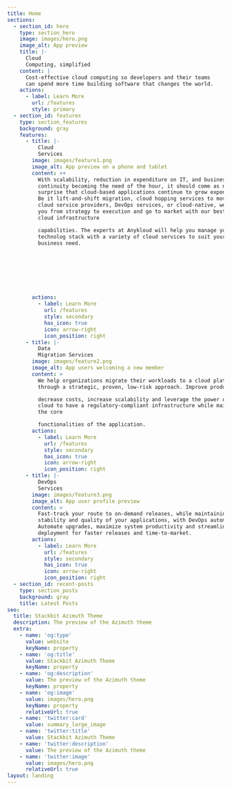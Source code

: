 ```yaml
---
title: Home
sections:
  - section_id: hero
    type: section_hero
    image: images/hero.png
    image_alt: App preview
    title: |-
      Cloud
      Computing, simplified
    content: |
      Cost-effective cloud computing so developers and their teams
      can spend more time building software that changes the world.
    actions:
      - label: Learn More
        url: /features
        style: primary
  - section_id: features
    type: section_features
    background: gray
    features:
      - title: |-
          Cloud
          Services
        image: images/feature1.png
        image_alt: App preview on a phone and tablet
        content: >+
          With scalability, reduction in expenditure on IT, and business
          continuity becoming the need of the hour, it should come as no
          surprise that cloud-based applications continue to grow exponentially.
          Be it lift-and-shift migration, cloud hopping services to move between
          cloud service providers, DevOps services, or cloud-native, we handhold
          you from strategy to execution and go to market with our best-in-class
          cloud infrastructure

          capabilities. The experts at Anykloud will help you manage your
          technolog stack with a variety of cloud services to suit your every
          business need.








        actions:
          - label: Learn More
            url: /features
            style: secondary
            has_icon: true
            icon: arrow-right
            icon_position: right
      - title: |-
          Data
          Migration Services
        image: images/feature2.png
        image_alt: App users welcoming a new member
        content: >
          We help organizations migrate their workloads to a cloud platform
          through a strategic, proven, low-risk approach. Improve productivity,

          decrease costs, increase scalability and leverage the power of the
          cloud to have a regulatory-compliant infrastructure while maintaining
          the core

          functionalities of the application.
        actions:
          - label: Learn More
            url: /features
            style: secondary
            has_icon: true
            icon: arrow-right
            icon_position: right
      - title: |-
          DevOps
          Services
        image: images/feature3.png
        image_alt: App user profile preview
        content: >
          Fast-track your route to on-demand releases, while maintaining high
          stability and quality of your applications, with DevOps automation.
          Automate upgrades, maximize system productivity and streamline
          deployment for faster releases and time-to-market.
        actions:
          - label: Learn More
            url: /features
            style: secondary
            has_icon: true
            icon: arrow-right
            icon_position: right
  - section_id: recent-posts
    type: section_posts
    background: gray
    title: Latest Posts
seo:
  title: Stackbit Azimuth Theme
  description: The preview of the Azimuth theme
  extra:
    - name: 'og:type'
      value: website
      keyName: property
    - name: 'og:title'
      value: Stackbit Azimuth Theme
      keyName: property
    - name: 'og:description'
      value: The preview of the Azimuth theme
      keyName: property
    - name: 'og:image'
      value: images/hero.png
      keyName: property
      relativeUrl: true
    - name: 'twitter:card'
      value: summary_large_image
    - name: 'twitter:title'
      value: Stackbit Azimuth Theme
    - name: 'twitter:description'
      value: The preview of the Azimuth theme
    - name: 'twitter:image'
      value: images/hero.png
      relativeUrl: true
layout: landing
---
```

